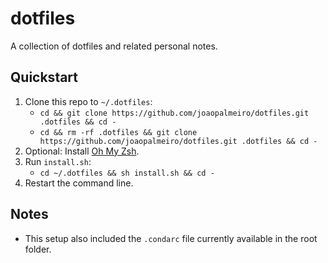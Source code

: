 # dotfiles

A collection of dotfiles and related personal notes.

## Quickstart

1. Clone this repo to `~/.dotfiles`:
   - `cd && git clone https://github.com/joaopalmeiro/dotfiles.git .dotfiles && cd -`
   - `cd && rm -rf .dotfiles && git clone https://github.com/joaopalmeiro/dotfiles.git .dotfiles && cd -`
2. Optional: Install [Oh My Zsh](https://github.com/ohmyzsh/ohmyzsh).
3. Run `install.sh`:
   - `cd ~/.dotfiles && sh install.sh && cd -`
4. Restart the command line.

## Notes

- This setup also included the `.condarc` file currently available in the root folder.
